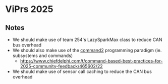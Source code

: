 # ViPrs 2025

## Notes
- We should make use of team 254's LazySparkMax class to reduce CAN bus overhead
- We should also make use of the [command2](https://robotpy.readthedocs.io/projects/commands-v2/en/stable/api.html) programming paradigm (ie. subsystems and commands)
  - https://www.chiefdelphi.com/t/command-based-best-practices-for-2025-community-feedback/465602/22
- We should make use of sensor call caching to reduce the CAN bus overhead
